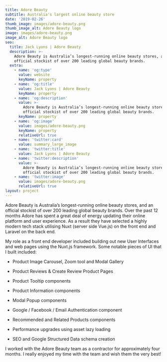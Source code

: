 ```yaml
---
title: Adore Beauty
subtitle: Australia's largest online beauty store
date: '2019-02-26'
thumb_image: images/adore-beauty.png
thumb_image_alt: Adore Beauty logo
image: images/adore-beauty.png
image_alt: Adore Beauty logo
seo:
  title: Jack Lyons | Adore Beauty
  description: >-
    Adore Beauty is Australia’s longest-running online beauty stores, and an
    official stockist of over 200 leading global beauty brands.
  extra:
    - name: 'og:type'
      value: website
      keyName: property
    - name: 'og:title'
      value: Jack Lyons | Adore Beauty
      keyName: property
    - name: 'og:description'
      value: >-
        Adore Beauty is Australia’s longest-running online beauty stores, and an
        official stockist of over 200 leading global beauty brands.
      keyName: property
    - name: 'og:image'
      value: images/adore-beauty.png
      keyName: property
      relativeUrl: true
    - name: 'twitter:card'
      value: summary_large_image
    - name: 'twitter:title'
      value: Jack Lyons | Adore Beauty
    - name: 'twitter:description'
      value: >-
        Adore Beauty is Australia’s longest-running online beauty stores, and an
        official stockist of over 200 leading global beauty brands.
    - name: 'twitter:image'
      value: images/adore-beauty.png
      relativeUrl: true
layout: project
---
```

Adore Beauty is Australia’s longest-running online beauty stores, and an official stockist of over 200 leading global beauty brands. Over the past 12 months Adore has spent a great deal of energy updating their online platform and user experience. As a result they have selected a highly modern tech stack utilising Nuxt (server side Vue.js) on the front end and Laravel on the back end.

My role as a front end developer included building out new User Interfaces and web pages using the Nuxt.js framework. Some notable pieces of UI that I built included:

*   Product Image Carousel, Zoom tool and Modal Gallery

*   Product Reviews & Create Review Product Pages

*   Product Tooltip components

*   Product Information components

*   Modal Popup components

*   Google / Facebook / Email Authentication component

*   Recommended and Related Products components

*   Performance upgrades using asset lazy loading

*   SEO and Google Structured Data schema creation

I worked with the Adore Beauty team as a contractor for approximately four months. I really enjoyed my time with the team and wish them the very best!

